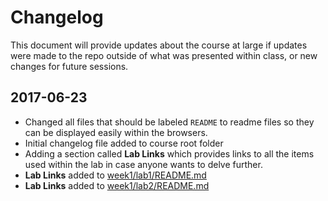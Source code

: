 # Changelog

This document will provide updates about the course at large if updates were made to the repo outside of what was presented within class, or new changes for future sessions.

## 2017-06-23

- Changed all files that should be labeled `README` to readme files so they can be displayed easily within the browsers.
- Initial changelog file added to course root folder
- Adding a section called **Lab Links** which provides links to all the items used within the lab in case anyone wants to delve further.
- **Lab Links** added to [week1/lab1/README.md](week1/lab1/README.md)
- **Lab Links** added to [week1/lab2/README.md](week1/lab2/README.md)

